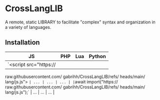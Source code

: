# CrossLangLIB

A remote, static LIBRARY to facilitate "complex" syntax and organization in a variety of languages.

## Installation

| JS                                                              | PHP | Lua | Python |
|-----------------------------------------------------------------|-----|-----|--------|
| `<script src="https://
raw.githubusercontent.com/
gabrihh/CrossLangLIB/refs/
heads/main/
lang/js.js">
</script>` | ... | ... | ... |
| `await import("https://
raw.githubusercontent.com/
gabrihh/CrossLangLIB/refs/
heads/main/
lang/js.js");`        | ... | ... | ... |
